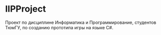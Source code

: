 # IIPProject
Проект по дисциплине Информатика и Программирование, студентов ТюмГУ, по созданию прототипа игры на языке C#. 
